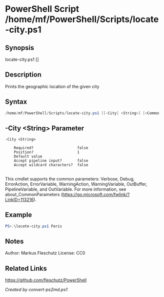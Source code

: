 # PowerShell Script /home/mf/PowerShell/Scripts/locate-city.ps1

## Synopsis
locate-city.ps1 [<city>]

## Description
Prints the geographic location of the given city

## Syntax
```powershell
/home/mf/PowerShell/Scripts/locate-city.ps1 [[-City] <String>] [<CommonParameters>]
```

## -City &lt;String&gt; Parameter

```
-City <String>
    
    Required?                    false
    Position?                    1
    Default value                
    Accept pipeline input?       false
    Accept wildcard characters?  false
```
## <CommonParameters>
This cmdlet supports the common parameters: Verbose, Debug, ErrorAction, ErrorVariable, WarningAction, WarningVariable, OutBuffer, PipelineVariable, and OutVariable. For more information, see about_CommonParameters (https://go.microsoft.com/fwlink/?LinkID=113216).

## Example
```powershell
PS>.\locate-city.ps1 Paris
```


## Notes
Author:  Markus Fleschutz
License: CC0

## Related Links
https://github.com/fleschutz/PowerShell

*Created by convert-ps2md.ps1*
